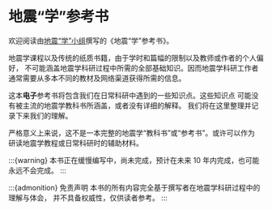 # 地震“学”参考书

欢迎阅读由[地震“学”小组](https://github.com/orgs/seismo-learn/people)撰写的《地震“学”参考书》。

地震学课程以及传统的纸质书籍，由于学时和篇幅的限制以及教师或作者的个人偏好，
不可能涵盖地震学科研过程中所需的全部基础知识。因而地震学科研工作者
通常需要从多本不同的教材及网络渠道获得所需的信息。

这本**电子**参考书将包含我们在日常科研中遇到的一些知识点。这些知识点
可能没有被主流的地震学教科书所涵盖，或者没有详细的解释。
我们将在这里整理并记录下来我们的理解。

严格意义上来说，这不是一本完整的地震学“教科书”或“参考书”。或许可以作为
研读地震学教程或日常科研时的辅助材料。

:::{warning}
本书正在缓慢编写中，尚未完成，预计在未来 10 年内完成，也可能永远不会完成。
:::

:::{admonition} 免责声明
本书的所有内容完全基于撰写者在地震学科研过程中的理解与体会，
并不具备权威性，仅供读者参考。
:::
